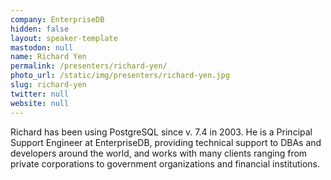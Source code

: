 ```yaml
---
company: EnterpriseDB
hidden: false
layout: speaker-template
mastodon: null
name: Richard Yen
permalink: /presenters/richard-yen/
photo_url: /static/img/presenters/richard-yen.jpg
slug: richard-yen
twitter: null
website: null
---
```


Richard has been using PostgreSQL since v. 7.4 in 2003. He is a Principal Support Engineer at EnterpriseDB, providing technical support to DBAs and developers around the world, and works with many clients ranging from private corporations to government organizations and financial institutions.
